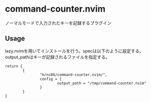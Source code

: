 # command-counter.nvim
ノーマルモードで入力されたキーを記録するプラグイン

## Usage
lazy.nvimを用いてインストールを行う。specは以下のように設定する。output_pathはキーが記録されるファイルを指定する。

```
return {
        {
                "krns06/command-counter.nvim/",
                config = {
                        output_path = "/tmp/command-counter.nvim"
                }
        }
}
```
